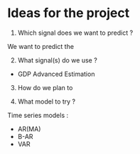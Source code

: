 # Ideas for the project

1. Which signal does we want to predict ?

We want to predict the 

2. What signal(s) do we use ?

- GDP Advanced Estimation

3. How do we plan to 

4. What model to try ?

Time series models :

- AR(MA)
- B-AR
- VAR
